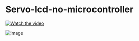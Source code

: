 # Servo-lcd-no-microcontroller

[![Watch the video](https://img.youtube.com/vi/iFw8HhWotvU/0.jpg)](https://www.youtube.com/watch?v=iFw8HhWotvU)

![image](https://github.com/user-attachments/assets/3df5be7f-94ca-44f4-b4f3-4c9a8674c11f)
